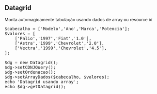 <h2>Datagrid</h2>
<p>Monta automagicamente tabulação usando dados de array ou resource id</p>

<pre>
$cabecalho = ['Modelo','Ano','Marca','Potencia'];
$valores = [
    ['Palio','1997','Fiat','1.0'],
    ['Astra','1999','Chevrolet','2.0'],
    ['Vectra','1999','Chevrolet','4.5'],
];

$dg = new Datagrid();
$dg->setCDNJQuery();
$dg->setOrdenacao();
$dg->setArrayDados($cabecalho, $valores);
echo 'Datagrid usando array';
echo $dg->getDatagrid();      
</pre>
